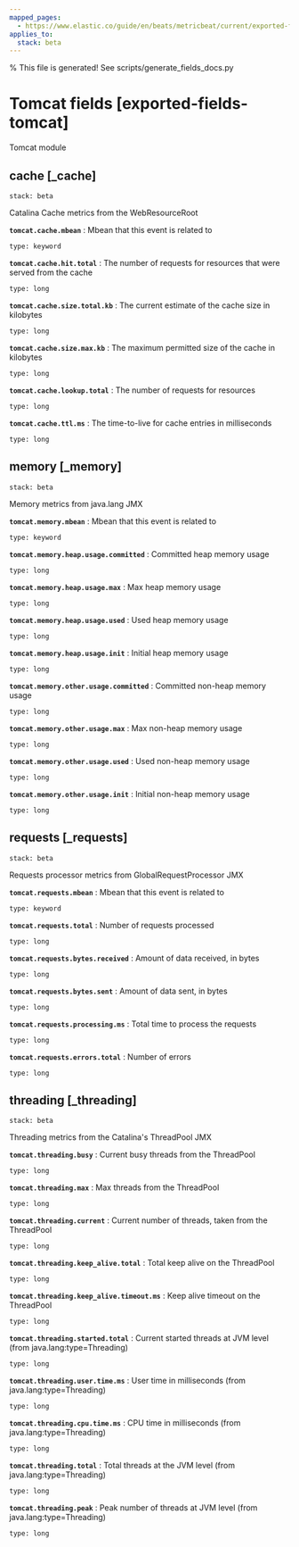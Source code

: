 ```yaml
---
mapped_pages:
  - https://www.elastic.co/guide/en/beats/metricbeat/current/exported-fields-tomcat.html
applies_to:
  stack: beta
---
```


% This file is generated! See scripts/generate_fields_docs.py

# Tomcat fields [exported-fields-tomcat]

Tomcat module

## cache [_cache]

```{applies_to}
stack: beta
```

Catalina Cache metrics from the WebResourceRoot

**`tomcat.cache.mbean`**
:   Mbean that this event is related to

    type: keyword


**`tomcat.cache.hit.total`**
:   The number of requests for resources that were served from the cache

    type: long


**`tomcat.cache.size.total.kb`**
:   The current estimate of the cache size in kilobytes

    type: long


**`tomcat.cache.size.max.kb`**
:   The maximum permitted size of the cache in kilobytes

    type: long


**`tomcat.cache.lookup.total`**
:   The number of requests for resources

    type: long


**`tomcat.cache.ttl.ms`**
:   The time-to-live for cache entries in milliseconds

    type: long


## memory [_memory]

```{applies_to}
stack: beta
```

Memory metrics from java.lang JMX

**`tomcat.memory.mbean`**
:   Mbean that this event is related to

    type: keyword


**`tomcat.memory.heap.usage.committed`**
:   Committed heap memory usage

    type: long


**`tomcat.memory.heap.usage.max`**
:   Max heap memory usage

    type: long


**`tomcat.memory.heap.usage.used`**
:   Used heap memory usage

    type: long


**`tomcat.memory.heap.usage.init`**
:   Initial heap memory usage

    type: long


**`tomcat.memory.other.usage.committed`**
:   Committed non-heap memory usage

    type: long


**`tomcat.memory.other.usage.max`**
:   Max non-heap memory usage

    type: long


**`tomcat.memory.other.usage.used`**
:   Used non-heap memory usage

    type: long


**`tomcat.memory.other.usage.init`**
:   Initial non-heap memory usage

    type: long


## requests [_requests]

```{applies_to}
stack: beta
```

Requests processor metrics from GlobalRequestProcessor JMX

**`tomcat.requests.mbean`**
:   Mbean that this event is related to

    type: keyword


**`tomcat.requests.total`**
:   Number of requests processed

    type: long


**`tomcat.requests.bytes.received`**
:   Amount of data received, in bytes

    type: long


**`tomcat.requests.bytes.sent`**
:   Amount of data sent, in bytes

    type: long


**`tomcat.requests.processing.ms`**
:   Total time to process the requests

    type: long


**`tomcat.requests.errors.total`**
:   Number of errors

    type: long


## threading [_threading]

```{applies_to}
stack: beta
```

Threading metrics from the Catalina's ThreadPool JMX

**`tomcat.threading.busy`**
:   Current busy threads from the ThreadPool

    type: long


**`tomcat.threading.max`**
:   Max threads from the ThreadPool

    type: long


**`tomcat.threading.current`**
:   Current number of threads, taken from the ThreadPool

    type: long


**`tomcat.threading.keep_alive.total`**
:   Total keep alive on the ThreadPool

    type: long


**`tomcat.threading.keep_alive.timeout.ms`**
:   Keep alive timeout on the ThreadPool

    type: long


**`tomcat.threading.started.total`**
:   Current started threads at JVM level (from java.lang:type=Threading)

    type: long


**`tomcat.threading.user.time.ms`**
:   User time in milliseconds (from java.lang:type=Threading)

    type: long


**`tomcat.threading.cpu.time.ms`**
:   CPU time in milliseconds (from java.lang:type=Threading)

    type: long


**`tomcat.threading.total`**
:   Total threads at the JVM level (from java.lang:type=Threading)

    type: long


**`tomcat.threading.peak`**
:   Peak number of threads at JVM level (from java.lang:type=Threading)

    type: long


